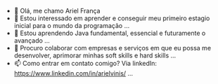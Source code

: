 - 👋 Olá, me chamo Ariel França
- 👀 Estou interessado em aprender e conseguir meu primeiro estagio inicial para o mundo da programação ...
- 🌱 Estou aprendendo Java fundamental, essencial e futuramente o avançado ...
- 💞️ Procuro colaborar com empresas e serviços em que eu possa me desenvolver, aprimorar minhas soft skills e hard skills ...
- 📫 Como entrar em contato comigo? Via linkedIn: https://www.linkedin.com/in/arielvinis/ ...

<!---
ArielVinis/ArielVinis is a ✨ special ✨ repository because its `README.md` (this file) appears on your GitHub profile.
You can click the Preview link to take a look at your changes.
--->
